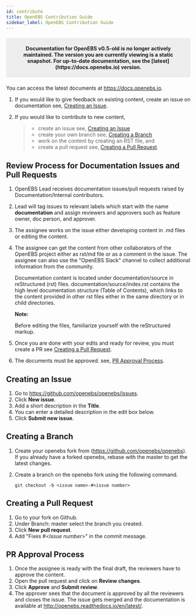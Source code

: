 ```yaml
---
id: contribute
title: OpenEBS Contribution Guide
sidebar_label: OpenEBS Contribution Guide
---
```

<center><p style="padding: 20px; margin: 20px 0; border-radius: 3px; background-color: #eeeeee;"><strong>
  Documentation for OpenEBS v0.5-old is no longer actively maintained. The version you are currently viewing is a static snapshot. For up-to-date documentation, see the [latest](https://docs.openebs.io) version.
</strong></p></center>

You can access the latest documents at https://docs.openebs.io.

1.  If you would like to give feedback on existing content, create an issue on documentation see, [Creating an Issue](http://openebs.readthedocs.io/en/latest/contribute/contribute_openebs_doc.html#creating-an-issue).
2.  If you would like to contribute to new content,

    > -   create an issue see, [Creating an Issue](http://openebs.readthedocs.io/en/latest/contribute/contribute_openebs_doc.html#creating-an-issue)
    > -   create your own branch see, [Creating a Branch](/docs/contribute/contribute_openebs_doc.html#creating-a-branch)
    > -   work on the content by creating an RST file, and
    > -   create a pull request see, [Creating a Pull Request](/docs/openebs_doc.html#creating-a-pull-request).

Review Process for Documentation Issues and Pull Requests
---------------------------------------------------------

1.  OpenEBS Lead receives documentation issues/pull requests raised by Documentation/Internal contributors.
2.  Lead will tag issues to relevant labels which start with the name **documentation** and assign reviewers and approvers such as feature owner, doc person, and approver.
3.  The assignee works on the issue either developing content in .md files or editing the content.
4.  The assignee can get the content from other collaborators of the OpenEBS project either as rst/md file or as a comment in the issue. The assignee can also use the "OpenEBS Slack" channel to collect
    additional information from the community.

    Documentation content is located under documentation/source in reStructured (rst) files. documentation/source/index.rst contains the high level documentation structure (Table of Contents), which links to the content provided in other rst files either in the same directory or in child directories.

    **Note:**

    Before editing the files, familiarize yourself with the reStructured markup.

5.  Once you are done with your edits and ready for review, you must create a PR see [Creating a Pull          Request](contribute/contribute_openebs_doc.html#creating-a-pull-request).
6.  The documents must be approved. see, [PR Approval Process](contribute/contribute_openebs_doc.html#pr-approval-process).

Creating an Issue
-----------------

1.  Go to <https://github.com/openebs/openebs/issues>.
2.  Click **New issue**.
3.  Add a short description in the **Title**.
4.  You can enter a detailed description in the edit box below.
5.  Click **Submit new issue**.

Creating a Branch
-----------------

1.  Create your openebs fork from (<https://github.com/openebs/openebs>). If you already have a forked
    openebs, rebase with the master to get the latest changes.

2.  Create a branch on the openebs fork using the following command. 

    ```
    git checkout -b <issue name>-#<issue number>
    ```

Creating a Pull Request
-----------------------

1.  Go to your fork on Github.
2.  Under Branch: master select the branch you created.
3.  Click **New pull request**.
4.  Add "Fixes \#\<*Issue number*\>" in the commit message.

PR Approval Process
-------------------

1.  Once the assignee is ready with the final draft, the reviewers have to approve the content.
2.  Open the pull request and click on **Review changes**.
3.  Click **Approve** and **Submit review**.
4.  The approver sees that the document is approved by all the reviewers and closes the issue. The issue gets merged and the documentation is available at <http://openebs.readthedocs.io/en/latest/>.

<!-- Hotjar Tracking Code for https://docs.openebs.io -->
<script>
   (function(h,o,t,j,a,r){
       h.hj=h.hj||function(){(h.hj.q=h.hj.q||[]).push(arguments)};
       h._hjSettings={hjid:785693,hjsv:6};
       a=o.getElementsByTagName('head')[0];
       r=o.createElement('script');r.async=1;
       r.src=t+h._hjSettings.hjid+j+h._hjSettings.hjsv;
       a.appendChild(r);
   })(window,document,'https://static.hotjar.com/c/hotjar-','.js?sv=');
</script>
